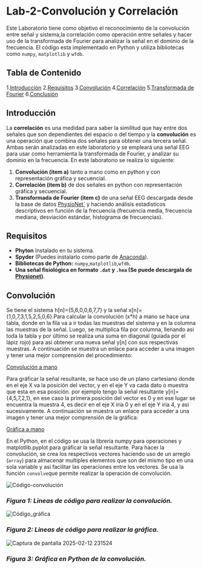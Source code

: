 # Lab-2-Convolución y Correlación
Este Laboratorio tiene como objetivo el reconocimiento de la convolución entre señal y sistema,la correlación como operación entre señales y hacer uso de la transformada de Fourier para analizar la señal en el dominio de la frecuencia. El código esta implementado en Python y utiliza bibliotecas como `numpy`, `matplotlib` y `wfdb`.
## Tabla de Contenido
1.[Introducción](#introducción)
2.[Requisitos](#requisitos)
3.[Convolución](#convolución)
4.[Correlación](#correlación)
5.[Transformada de Fourier](#transformada-de-fourier)
6.[Conclusión](#conclusión)

## Introducción
La **correlación** es una medidad para saber la similitud que hay entre dos señales que son dependientes del espacio o del tiempo y la **convolución** es una operación que combina dos señales para obtener una tercera señal. Ambas serán analizadas en este laboratorio y se empleará una señal EEG para usar como herramienta la transformada de Fourier, y analizar su dominio en la frecuencia. En este laboratorio se realiza lo siguiente:

1. **Convolución (item a)** tanto a mano como en python y con representación gráfica y secuencial.
2. **Correlación (item b)** de dos señales en python con representación gráfica y secuencial.
3. **Transformada de Fourier (item c)** de una señal EEG descargada desde la base de datos [PhysioNet`](https://physionet.org/) y haciendo análisis estadisticos descriptivos en función de la frecuencia (frecuencia media, frecuencia mediana, desviación estándar, histograma de frecuencias).

## Requisitos
- **Phyton** Instalado en tu sistema.
- **Spyder** (Puedes instalarlo como parte de [Anaconda](https://www.anaconda.com/)).
- **Bibliotecas de Python:** `numpy`,`matplotlib`,`wfdb`.
- **Una señal fisiológica en formato `.dat` y `.hea` (Se puede descargala de [Physionet](https://physionet.org/))**.

## Convolución
Se tiene el sistema h[n]={5,6,0,0,6,7,7} y la señal x[n]={1,0,7,3,1,5,2,5,0,6}.Para calcular la convolución (x*h) a mano se hace una tabla, donde en la fila va a ir todas las muestras del sistema y en la columna las muestras de la señal. Luego, se multiplica fila por columna, llenando asi toda la tabla y por último se realiza una suma en diagonal (guiada por el lápiz rojo) para asi obtener una nueva señal y[n] con sus respectivas muestras. A continuación se muestra un enlace para acceder a una imagen y tener una mejor comprensión del procedimiento:

[Convolución a mano](Convolución.pdf)

Para gráficar la señal resultante, se hace uso de un plano cartesiano donde en el eje X va la posición del vector, y en el eje Y va cada dato o muestra que esta en esa posición. por ejemplo tengo la señal resultante y[n]={4,5,7,2,1}, en ese caso la primera posición del vector es 0 y en ese lugar se encuentra la muestra 4, es decir en el eje X iria 0 y en el eje Y iria 4, y asi sucesivamente. A continuación se muestra un enlace para acceder a una imagen y tener una mejor comprensión de la gráfica:

[Gráfica a mano](Gráfica_convolución.pdf)

En el Python, en el código se usa la libreria numpy para operaciones y matplotlib.pyplot para gráficar la señal resultante. Para hacer la convolución, se crea los respectivos vectores haciendo uso de un arreglo (`array`) para almacenar multiples elementos que son del mismo tipo en una sola variable y asi facilitar las operaciones entre los vectores. Se usa la función `convolve`que permite realizar la operación de convolución.


![Código-convolución](https://github.com/user-attachments/assets/70693ded-dee6-486d-be25-582cf1787787)
### *Figura 1: Lineas de código para realizar la convolución.*

![Código_gráfica](https://github.com/user-attachments/assets/158c42b2-0e79-4d8e-afc7-dde772455b9e)
### *Figura 2: Lineas de código para realizar la gráfica.*

![Captura de pantalla 2025-02-12 231524](https://github.com/user-attachments/assets/3bdabc9f-0510-42ab-83d4-763fe5c8c752)
### *Figura 3: Gráfica en Python de la convolución.*









